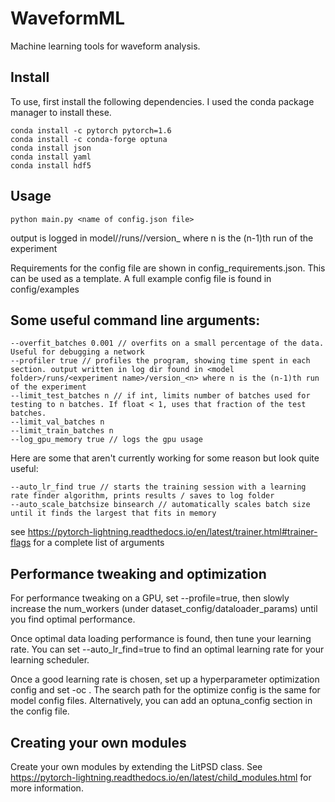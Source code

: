 # WaveformML
Machine learning tools for waveform analysis.

## Install
To use, first install the following dependencies.
I used the conda package manager to install these.

    conda install -c pytorch pytorch=1.6
    conda install -c conda-forge optuna
    conda install json
    conda install yaml
    conda install hdf5

## Usage

    python main.py <name of config.json file>

output is logged in model/<model name>/runs/<experiment name>/version_<n> where n is the (n-1)th run of the experiment

Requirements for the config file are shown in config_requirements.json. This can be used as a template.
A full example config file is found in config/examples

## Some useful command line arguments:

    --overfit_batches 0.001 // overfits on a small percentage of the data. Useful for debugging a network
    --profiler true // profiles the program, showing time spent in each section. output written in log dir found in <model folder>/runs/<experiment name>/version_<n> where n is the (n-1)th run of the experiment
    --limit_test_batches n // if int, limits number of batches used for testing to n batches. If float < 1, uses that fraction of the test batches.
    --limit_val_batches n
    --limit_train_batches n
    --log_gpu_memory true // logs the gpu usage

Here are some that aren't currently working for some reason but look quite useful:

    --auto_lr_find true // starts the training session with a learning rate finder algorithm, prints results / saves to log folder
    --auto_scale_batchsize binsearch // automatically scales batch size until it finds the largest that fits in memory

see https://pytorch-lightning.readthedocs.io/en/latest/trainer.html#trainer-flags
for a complete list of arguments


## Performance tweaking and optimization

For performance tweaking on a GPU, set --profile=true, then slowly increase the num_workers
(under dataset_config/dataloader_params) until you find optimal performance.

Once optimal data loading performance is found, then tune your learning rate. You can set
--auto_lr_find=true to find an optimal learning rate for your learning scheduler.

Once a good learning rate is chosen, set up a hyperparameter optimization config
and set -oc <name of config file or path to config file>.
The search path for the optimize config is the same for model config files. Alternatively, you
can add an optuna_config section in the config file.


## Creating your own modules

Create your own modules by extending the LitPSD class. See
https://pytorch-lightning.readthedocs.io/en/latest/child_modules.html for more information.









